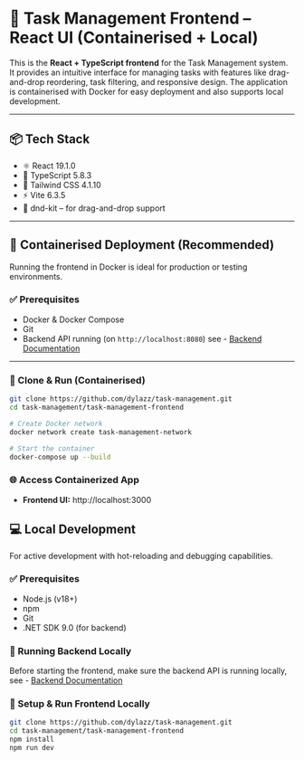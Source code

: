 # 🚀 Task Management Frontend – React UI (Containerised + Local)

This is the **React + TypeScript frontend** for the Task Management system. It provides an intuitive interface for managing tasks with features like drag-and-drop reordering, task filtering, and responsive design. The application is containerised with Docker for easy deployment and also supports local development.

---

## 📦 Tech Stack

- ⚛️ React 19.1.0
- 🧠 TypeScript 5.8.3
- 🎨 Tailwind CSS 4.1.10
- ⚡ Vite 6.3.5
- 🧲 dnd-kit – for drag-and-drop support

---

## 🐳 Containerised Deployment (Recommended)

Running the frontend in Docker is ideal for production or testing environments.

### ✅ Prerequisites

- Docker & Docker Compose
- Git
- Backend API running (on `http://localhost:8080`) see - [Backend Documentation](../task-management-backend/README.md)

---

### 🔧 Clone & Run (Containerised)

```bash
git clone https://github.com/dylazz/task-management.git
cd task-management/task-management-frontend

# Create Docker network
docker network create task-management-network

# Start the container
docker-compose up --build
```

### 🌐 Access Containerized App

- **Frontend UI:** http://localhost:3000

## 💻 Local Development

For active development with hot-reloading and debugging capabilities.

### ✅ Prerequisites

- Node.js (v18+)
- npm
- Git
- .NET SDK 9.0 (for backend)

### 🔧 Running Backend Locally

Before starting the frontend, make sure the backend API is running locally, see - [Backend Documentation](../task-management-backend/README.md)

### 🔧 Setup & Run Frontend Locally
```bash
git clone https://github.com/dylazz/task-management.git
cd task-management/task-management-frontend
npm install
npm run dev
```
